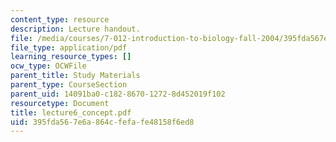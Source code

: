 ```yaml
---
content_type: resource
description: Lecture handout.
file: /media/courses/7-012-introduction-to-biology-fall-2004/395fda567e6a864cfefafe48158f6ed8_lecture6_concept.pdf
file_type: application/pdf
learning_resource_types: []
ocw_type: OCWFile
parent_title: Study Materials
parent_type: CourseSection
parent_uid: 14091ba0-c182-8670-1272-8d452019f102
resourcetype: Document
title: lecture6_concept.pdf
uid: 395fda56-7e6a-864c-fefa-fe48158f6ed8
---
```

